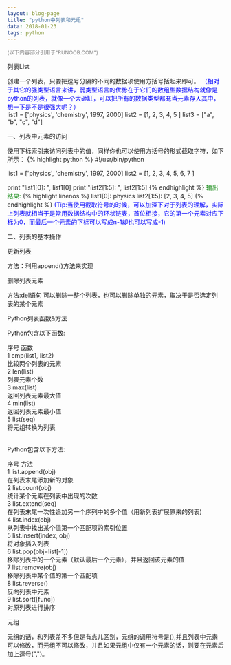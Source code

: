 ```yaml
---
layout: blog-page
title: "python中列表和元组"
data: 2018-01-23
tags: python
---
```

<span style="color:grey;font-size:12px;">(以下内容部分引用于"RUNOOB.COM")
<p class="h1">列表List</p>
创建一个列表，只要把逗号分隔的不同的数据项使用方括号括起来即可。
<span style="color:blue">（相对于其它的强类型语言来讲，弱类型语言的优势在于它们的数组型数据结构就像是python的列表，就像一个大砸缸，可以把所有的数据类型都充当元素存入其中，想一下是不是很强大呢？）</span>
	<br>
	list1 = ['physics', 'chemistry', 1997, 2000]
	list2 = [1, 2, 3, 4, 5 ]
	list3 = ["a", "b", "c", "d"]
<p class="h2">一、列表中元素的访问</p>
使用下标索引来访问列表中的值，同样你也可以使用方括号的形式截取字符，如下所示：
{% highlight python %}
#!/usr/bin/python
 
list1 = ['physics', 'chemistry', 1997, 2000]
list2 = [1, 2, 3, 4, 5, 6, 7 ]
 
print "list1[0]: ", list1[0]
print "list2[1:5]: ", list2[1:5]
{% endhighlight %}
<span style="color:green">输出结果:</span>
{% highlight linenos %}
list1[0]:  physics
list2[1:5]:  [2, 3, 4, 5]
{% endhighlight %}
<span style="color:blue">(Tip:当使用截取符号的时候，可以加深下对于列表的理解，实际上列表就相当于是常用数据结构中的环状链表，首位相接，它的第一个元素对应下标为0，而最后一个元素的下标可以写成n-1却也可以写成-1)</span>
<p class="h2">二、列表的基本操作<p>
<p class="h3">更新列表</p>
方法：利用append()方法来实现
<p class="h3">删除列表元素</p>
方法:del语句
可以删除一整个列表，也可以删除单独的元素，取决于是否选定列表的某个元素
<p class="h3">Python列表函数&方法</p>
<p class="h3">Python包含以下函数:</p>

序号	函数<br>
1	cmp(list1, list2)<br>
比较两个列表的元素<br>
2	len(list)<br>
列表元素个数<br>
3	max(list)<br>
返回列表元素最大值<br>
4	min(list)<br>
返回列表元素最小值<br>
5	list(seq)<br>
将元组转换为列表<br>
<br>
<p class="h3">Python包含以下方法:</p>
序号	方法
<br>
1	list.append(obj)<br>
在列表末尾添加新的对象<br>
2	list.count(obj)<br>
统计某个元素在列表中出现的次数<br>
3	list.extend(seq)<br>
在列表末尾一次性追加另一个序列中的多个值（用新列表扩展原来的列表)<br>
4	list.index(obj)<br>
从列表中找出某个值第一个匹配项的索引位置<br>
5	list.insert(index, obj)<br>
将对象插入列表<br>
6	list.pop(obj=list[-1])<br>
移除列表中的一个元素（默认最后一个元素），并且返回该元素的值<br>
7	list.remove(obj)<br>
移除列表中某个值的第一个匹配项<br>
8	list.reverse()<br>
反向列表中元素<br>
9	list.sort([func])<br>
对原列表进行排序<br>

<p class="h1">元组</p>
元组的话，和列表差不多但是有点儿区别，元组的调用符号是(),并且列表中元素可以修改，而元组不可以修改，并且如果元组中仅有一个元素的话，则要在元素后加上逗号(",")。

